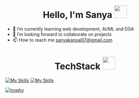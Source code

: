 <h1 align="center">
    Hello, I'm Sanya
    <img src="https://raw.githubusercontent.com/MartinHeinz/MartinHeinz/master/wave.gif" width="40px" height="40px">
</h1>

- 🌱 I’m currently learning web development, AI/ML and DSA
- 💞️ I’m looking forward to collaborate on projects
- 📫 How to reach me sanyakansal07@gmail.com

<h1 align="center">
    TechStack
    <img width="40px" height="40px" src="https://media.giphy.com/media/WUlplcMpOCEmTGBtBW/giphy.gif">
</h1>


[![My Skills](https://skillicons.dev/icons?i=python,java,javascript,react,cpp)](https://skillicons.dev)
[![My Skills](https://skillicons.dev/icons?i=vscode,git,github,html,css,tailwind,mysql,postman)](https://skillicons.dev)


[![trophy](https://github-profile-trophy.vercel.app/?username=ryo-ma&theme=onedark)](https://github.com/ryo-ma/github-profile-trophy)

<!---
sannya07/sannya07 is a ✨ special ✨ repository because its `README.md` (this file) appears on your GitHub profile.
You can click the Preview link to take a look at your changes.
--->
